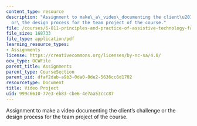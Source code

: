 ```yaml
---
content_type: resource
description: "Assignment to make\_a\_video\_documenting the client\u2019s\_challenge\_\
  or\_the design process for the team project of the course."
file: /courses/6-811-principles-and-practice-of-assistive-technology-fall-2014/999c661077e3eb83cbe64e7aa53ccc87_MIT6_811F14_VideoAsignment.pdf
file_size: 168733
file_type: application/pdf
learning_resource_types:
- Assignments
license: https://creativecommons.org/licenses/by-nc-sa/4.0/
ocw_type: OCWFile
parent_title: Assignments
parent_type: CourseSection
parent_uid: dfaf2dab-a9b3-0da0-8de2-5636cc6d1702
resourcetype: Document
title: Video Project
uid: 999c6610-77e3-eb83-cbe6-4e7aa53ccc87
---
```

Assignment to make a video documenting the client’s challenge or the design process for the team project of the course.